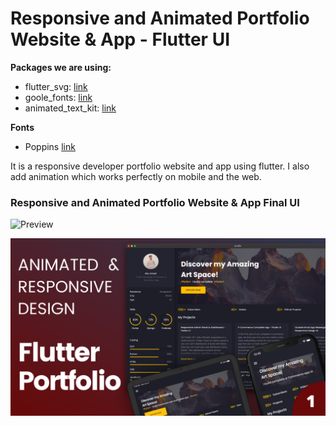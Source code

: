 # Responsive and Animated Portfolio Website & App - Flutter UI

**Packages we are using:**

- flutter_svg: [link](https://pub.dev/packages/flutter_svg)
- goole_fonts: [link](https://pub.dev/packages/google_fonts)
- animated_text_kit: [link](https://pub.dev/packages/animated_text_kit)

**Fonts**

- Poppins [link](https://fonts.google.com/specimen/Poppins)

It is a responsive developer portfolio website and app using flutter. I also add animation which works perfectly on mobile and the web. 

### Responsive and Animated Portfolio Website & App Final UI

![Preview](/gif.gif)

![App UI](/ui.png)
